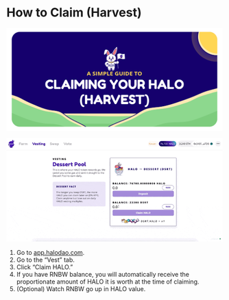 # How to Claim \(Harvest\)

![](../../../.gitbook/assets/artboard-1-copy-7-2x.png)

![](../../../.gitbook/assets/cleanshot-2021-05-12-at-01.15.09.gif)

1. Go to [app.halodao.com](https://app.halodao.com).
2. Go to the “Vest” tab.
3. Click “Claim HALO.”
4. If you have RNBW balance, you will automatically receive the proportionate amount of HALO it is worth at the time of claiming.
5. \(Optional\) Watch RNBW go up in HALO value.

